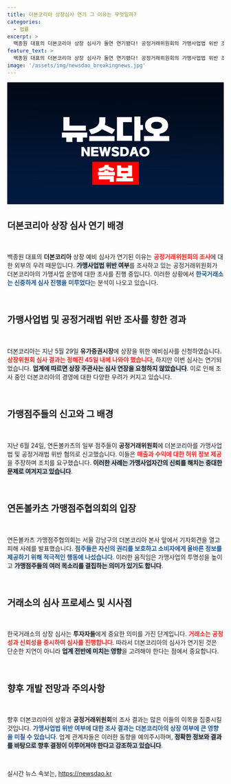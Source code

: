 ```yaml
---
title: 더본코리아 상장심사 연기 그 이유는 무엇일까?
categories:
  - 법률
excerpt: >
  백종원 대표의 더본코리아 상장 심사가 돌연 연기됐다! 공정거래위원회의 가맹사업법 위반 조사 가운데, 거래소가 심사에 신중을 기하고 있다는 사실이 알려지며 업계의 관심이 집중되고 있다.
feature_text: >
  백종원 대표의 더본코리아 상장 심사가 돌연 연기됐다! 공정거래위원회의 가맹사업법 위반 조사 가운데, 거래소가 심사에 신중을 기하고 있다는 사실이 알려지며 업계의 관심이 집중되고 있다.
image: '/assets/img/newsdao_breakingnews.jpg'
---
```


<p><img src="/assets/img/newsdao_breakingnews.jpg" alt="flaretime 속보" /></p>

<h2 data-ke-size="size26">더본코리아 상장 심사 연기 배경</h2>

<p data-ke-size="size16">&nbsp;</p>

<p>백종원 대표의 <b>더본코리아</b> 상장 예비 심사가 연기된 이유는 <b><span style="color: #ee2323;">공정거래위원회의 조사</span></b>에 대한 외부의 우려 때문입니다. <b><span style="background-color: #21538527;">가맹사업법 위반 여부</span></b>를 조사하고 있는 공정거래위원회가 더본코리아의 가맹사업 운영에 대한 조사를 진행 중입니다. 이러한 상황에서 <b><span style="color: #1a5490;">한국거래소는 신중하게 심사 진행을 미루었다</span></b>는 분석이 나오고 있습니다. </p>

<p data-ke-size="size16">&nbsp;</p>

<h2 data-ke-size="size26">가맹사업법 및 공정거래법 위반 조사를 향한 경과</h2>

<p data-ke-size="size16">&nbsp;</p>

<p>더본코리아는 지난 5월 29일 <b>유가증권시장</b>에 상장을 위한 예비심사를 신청하였습니다. <b><span style="color: #ee2323;">상장위원회 심사 결과는 정해진 45일 내에 나와야 했습니다</span></b>, 하지만 이번 심사는 연기되었습니다. <b><span style="background-color: #21538527;">업계에 따르면 상장 주관사는 심사 연장을 요청하지 않았습니다</span></b>. 이로 인해 조사 중인 더본코리아의 경영에 대한 다양한 우려가 커지고 있습니다.</p>

<p data-ke-size="size16">&nbsp;</p>

<h2 data-ke-size="size26">가맹점주들의 신고와 그 배경</h2>

<p data-ke-size="size16">&nbsp;</p>

<p>지난 6월 24일, 연돈볼카츠의 일부 점주들이 <b>공정거래위원회</b>에 더본코리아를 가맹사업법 및 공정거래법 위반 혐의로 신고했습니다. 이들은 <b><span style="color: #ee2323;">매출과 수익에 대한 허위 정보 제공</span></b>을 주장하며 조치를 요구했습니다. <b><span style="background-color: #21538527;">이러한 사례는 가맹사업자간의 신뢰를 해치는 중대한 문제로 여겨지고 있습니다</span></b>.</p>

<p data-ke-size="size16">&nbsp;</p>

<h2 data-ke-size="size26">연돈볼카츠 가맹점주협의회의 입장</h2>

<p data-ke-size="size16">&nbsp;</p>

<p>연돈볼카츠 가맹점주협의회는 서울 강남구의 더본코리아 본사 앞에서 기자회견을 열고 피해 사례를 발표했습니다. <b><span style="color: #1a5490;">점주들은 자신의 권리를 보호하고 소비자에게 올바른 정보를 제공하기 위해 적극적인 행동에 나섰습니다</span></b>. 이러한 움직임은 가맹사업의 투명성을 높이고 <b><span style="background-color: #21538527;">가맹점주들의 여러 목소리를 결집하는 의미가 있기도 합니다</span></b>.</p>

<p data-ke-size="size16">&nbsp;</p>

<h2 data-ke-size="size26">거래소의 심사 프로세스 및 시사점</h2>

<p data-ke-size="size16">&nbsp;</p>

<p>한국거래소의 상장 심사는 <b>투자자들</b>에게 중요한 의미를 가진 단계입니다. <b><span style="color: #ee2323;">거래소는 공정성과 신뢰성을 중시하여 심사를 진행합니다</span></b>. 따라서 더본코리아의 심사가 연기된 것은 단순한 지연이 아니라 <b><span style="background-color: #21538527;">업계 전반에 미치는 영향</span></b>을 고려해야 한다는 점에서 중요합니다.</p>

<p data-ke-size="size16">&nbsp;</p>

<h2 data-ke-size="size26">향후 개발 전망과 주의사항</h2>

<p data-ke-size="size16">&nbsp;</p>

<p>향후 더본코리아의 상황과 <b>공정거래위원회</b>의 조사 결과는 많은 이들의 이목을 집중시킬 것입니다. <b><span style="color: #1a5490;">가맹사업법 위반 여부에 대한 조사 결과는 더본코리아의 상장 여부에 큰 영향을 미칠 수 있습니다</span></b>. 업계 관계자들은 이러한 동향을 예의주시하며, <b><span style="background-color: #21538527;">정확한 정보와 결과를 바탕으로 향후 결정이 이루어져야 한다고 강조하고 있습니다</span></b>.</p>

<p data-ke-size="size16">&nbsp;</p>
실시간 뉴스 속보는, <a href="https://newsdao.kr" rel="dofollow">https://newsdao.kr</a>



